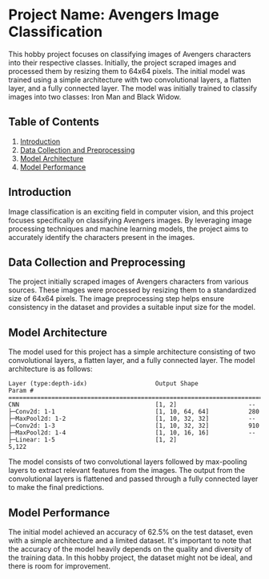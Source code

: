 # Project Name: Avengers Image Classification

This hobby project focuses on classifying images of Avengers characters into their respective classes. Initially, the project scraped images and processed them by resizing them to 64x64 pixels. The initial model was trained using a simple architecture with two convolutional layers, a flatten layer, and a fully connected layer. The model was initially trained to classify images into two classes: Iron Man and Black Widow.

## Table of Contents
1. [Introduction](#introduction)
2. [Data Collection and Preprocessing](#data-collection-and-preprocessing)
3. [Model Architecture](#model-architecture)
4. [Model Performance](#model-performance)

## Introduction

Image classification is an exciting field in computer vision, and this project focuses specifically on classifying Avengers images. By leveraging image processing techniques and machine learning models, the project aims to accurately identify the characters present in the images.

## Data Collection and Preprocessing

The project initially scraped images of Avengers characters from various sources. These images were processed by resizing them to a standardized size of 64x64 pixels. The image preprocessing step helps ensure consistency in the dataset and provides a suitable input size for the model.

## Model Architecture

The model used for this project has a simple architecture consisting of two convolutional layers, a flatten layer, and a fully connected layer. The model architecture is as follows:

```
Layer (type:depth-idx)                   Output Shape              Param #
==========================================================================================
CNN                                      [1, 2]                    --
├─Conv2d: 1-1                            [1, 10, 64, 64]           280
├─MaxPool2d: 1-2                         [1, 10, 32, 32]           --
├─Conv2d: 1-3                            [1, 10, 32, 32]           910
├─MaxPool2d: 1-4                         [1, 10, 16, 16]           --
├─Linear: 1-5                            [1, 2]                    5,122
```

The model consists of two convolutional layers followed by max-pooling layers to extract relevant features from the images. The output from the convolutional layers is flattened and passed through a fully connected layer to make the final predictions.

## Model Performance

The initial model achieved an accuracy of 62.5% on the test dataset, even with a simple architecture and a limited dataset. It's important to note that the accuracy of the model heavily depends on the quality and diversity of the training data. In this hobby project, the dataset might not be ideal, and there is room for improvement.

